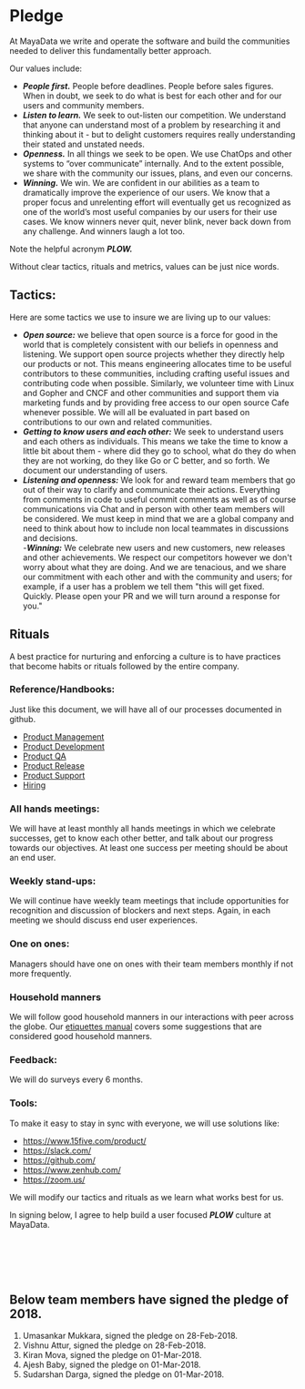 # Pledge

At MayaData we write and operate the software and build the communities needed to deliver this fundamentally better approach.  

Our values include:
- _**People first.**_  People before deadlines.  People before sales figures.  When in doubt, we seek to do what is best for each other and for our users and community members.  
- _**Listen to learn.**_  We seek to out-listen our competition.  We understand that anyone can understand most of a problem by researching it and thinking about it - but to delight customers requires really understanding their stated and unstated needs.  
- _**Openness.**_  In all things we seek to be open.  We use ChatOps and other systems to “over communicate” internally.  And to the extent possible, we share with the community our issues, plans, and even our concerns.
- _**Winning.**_  We win.  We are confident in our abilities as a team to dramatically improve the experience of our users.  We know that a proper focus and unrelenting effort will eventually get us recognized as one of the world’s most useful companies by our users for their use cases.  We know winners never quit, never blink, never back down from any challenge.  And winners laugh a lot too.

Note the helpful acronym _**PLOW.**_

Without clear tactics, rituals and metrics, values can be just nice words.

## Tactics:

Here are some tactics we use to insure we are living up to our values:
- _**Open source:**_  we believe that open source is a force for good in the world that is completely consistent with our beliefs in openness and listening.  We support open source projects whether they directly help our products or not.  This means engineering allocates time to be useful contributors to these communities, including crafting useful issues and contributing code when possible.  Similarly, we volunteer time with Linux and Gopher and CNCF and other communities and support them via marketing funds and by providing free access to our open source Cafe whenever possible.  We will all be evaluated in part based on contributions to our own and related communities.  
- _**Getting to know users and each other:**_  We seek to understand users and each others as individuals.  This means we take the time to know a little bit about them - where did they go to school, what do they do when they are not working, do they like Go or C better, and so forth.  We document our understanding of users.
- _**Listening and openness:**_  We look for and reward team members that go out of their way to clarify and communicate their actions.  Everything from comments in code to useful commit comments as well as of course communications via Chat and in person with other team members will be considered.  We must keep in mind that we are a global company and need to think about how to include non local teammates in discussions and decisions.  
-_**Winning:**_ We celebrate new users and new customers, new releases and other achievements.  We respect our competitors however we don't worry about what they are doing.  And we are tenacious, and we share our commitment with each other and with the community and users; for example, if a user has a problem we tell them "this will get fixed.  Quickly.  Please open your PR and we will turn around a response for you."

## Rituals
A best practice for nurturing and enforcing a culture is to have practices that become habits or rituals followed by the entire company.

### Reference/Handbooks:
Just like this document, we will have all of our processes documented in github.
- [Product Management](./process/management.md)
- [Product Development](./process/development.md)
- [Product QA](./process/qa.md)
- [Product Release](./process/release.md)
- [Product Support](./process/support.md)
- [Hiring](./process/hiring.md)

### All hands meetings:
We will have at least monthly all hands meetings in which we celebrate successes, get to know each other better, and talk about our progress towards our objectives.  At least one success per meeting should be about an end user.  

### Weekly stand-ups:
We will continue have weekly team meetings that include opportunities for recognition and discussion of blockers and next steps.  Again, in each meeting we should discuss end user experiences.  

### One on ones:
Managers should have one on ones with their team members monthly if not more frequently.

### Household manners
We will follow good household manners in our interactions with peer across the globe. Our [etiquettes manual](etiquettes.md) covers some suggestions that are considered good household manners.

### Feedback:
We will do surveys every 6 months.

### Tools:
To make it easy to stay in sync with everyone, we will use solutions like: 
- https://www.15five.com/product/
- https://slack.com/
- https://github.com/
- https://www.zenhub.com/
- https://zoom.us/

We will modify our tactics and rituals as we learn what works best for us.


In signing below, I agree to help build a user focused _**PLOW**_ culture at MayaData.




<br><br><br><br>
## Below team members have signed the pledge of 2018.

1. Umasankar Mukkara, signed the pledge on 28-Feb-2018.
2. Vishnu Attur, signed the pledge on 28-Feb-2018.
3. Kiran Mova, signed the pledge on 01-Mar-2018. 
4. Ajesh Baby, signed the pledge on 01-Mar-2018.
5. Sudarshan Darga, signed the pledge on 01-Mar-2018.
